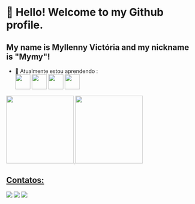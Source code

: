 # 👋 Hello! Welcome to my Github profile.
## My name is Myllenny Victória and my nickname is "Mymy"!

- 🌱 Atualmente estou aprendendo :
<br> <img src="https://cdn.jsdelivr.net/gh/devicons/devicon/icons/html5/html5-original.svg" width="40" height="40"/> <img src="https://cdn.jsdelivr.net/gh/devicons/devicon/icons/css3/css3-original.svg"  width="40" height="40"/> <img src="https://cdn.jsdelivr.net/gh/devicons/devicon/icons/javascript/javascript-original.svg" width="40" height="40" /> <img src="https://cdn.jsdelivr.net/gh/devicons/devicon/icons/figma/figma-original.svg" width="40" height="40" />

<div>
<a href="https://github.com/myllennyv">
<img loading="lazy" height="180em" src="https://github-readme-stats.vercel.app/api/top-langs/?username=myllennyv&layout=compact&langs_count=7&theme=dracula"/>
<img loading="lazy" height="180em" src="https://github-readme-stats.vercel.app/api?username=myllennyv&show_icons=true&theme=dracula&include_all_commits=true&count_private=true"/>
</div>


## Contatos:
<div>
<a href="https://www.youtube.com/@myllenneyv" target="_blank"><img loading="lazy" src="https://img.shields.io/badge/YouTube-FF0000?style=for-the-badge&logo=youtube&logoColor=white" target="_blank"></a>
<a href="https://instagram.com/myllennyv" target="_blank"><img loading="lazy" src="https://img.shields.io/badge/-Instagram-%23E4405F?style=for-the-badge&logo=instagram&logoColor=white" target="_blank"></a>
<a href = "mailto:myllennyv@gmail.com"><img loading="lazy" src="https://img.shields.io/badge/Gmail-D14836?style=for-the-badge&logo=gmail&logoColor=white" target="_blank"></a> 
</div>

